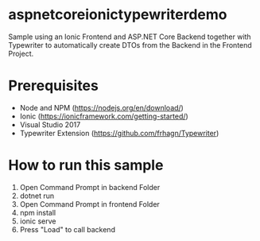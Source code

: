 # aspnetcoreionictypewriterdemo
Sample using an Ionic Frontend and ASP.NET Core Backend together with Typewriter to automatically create DTOs from the Backend in the Frontend Project.

# Prerequisites
- Node and NPM (https://nodejs.org/en/download/)
- Ionic (https://ionicframework.com/getting-started/)
- Visual Studio 2017
- Typewriter Extension (https://github.com/frhagn/Typewriter)


# How to run this sample
1. Open Command Prompt in backend Folder
2. dotnet run
3. Open Command Prompt in frontend Folder
4. npm install
5. ionic serve
5. Press "Load" to call backend
